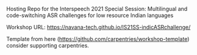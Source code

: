 Hosting Repo for the Interspeech 2021 Special Session: Multilingual and code-switching ASR challenges for low resource Indian languages 

Workshop URL: https://navana-tech.github.io/IS21SS-indicASRchallenge/



Template from here (https://github.com/carpentries/workshop-template) consider supporting carpentries. 
